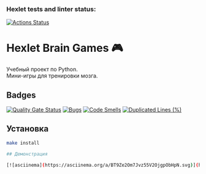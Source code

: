### Hexlet tests and linter status:
[![Actions Status](https://github.com/shnoda2281/devops-engineer-from-scratch-project-49/actions/workflows/hexlet-check.yml/badge.svg)](https://github.com/shnoda2281/devops-engineer-from-scratch-project-49/actions)

# Hexlet Brain Games 🎮

Учебный проект по Python.  
Мини-игры для тренировки мозга.

## Badges

[![Quality Gate Status](https://sonarcloud.io/api/project_badges/measure?project=shnoda2281_devops-engineer-from-scratch-project-49&metric=alert_status)](https://sonarcloud.io/summary/new_code?id=shnoda2281_devops-engineer-from-scratch-project-49)
[![Bugs](https://sonarcloud.io/api/project_badges/measure?project=shnoda2281_devops-engineer-from-scratch-project-49&metric=bugs)](https://sonarcloud.io/summary/new_code?id=shnoda2281_devops-engineer-from-scratch-project-49)
[![Code Smells](https://sonarcloud.io/api/project_badges/measure?project=shnoda2281_devops-engineer-from-scratch-project-49&metric=code_smells)](https://sonarcloud.io/summary/new_code?id=shnoda2281_devops-engineer-from-scratch-project-49)
[![Duplicated Lines (%)](https://sonarcloud.io/api/project_badges/measure?project=shnoda2281_devops-engineer-from-scratch-project-49&metric=duplicated_lines_density)](https://sonarcloud.io/summary/new_code?id=shnoda2281_devops-engineer-from-scratch-project-49)

## Установка

```bash
make install

## Демонстрация

[![asciinema](https://asciinema.org/a/BT9Ze2Om7Jvz55V2OjgpObHpN.svg)](https://asciinema.org/a/BT9Ze2Om7Jvz55V2OjgpObHpN)
